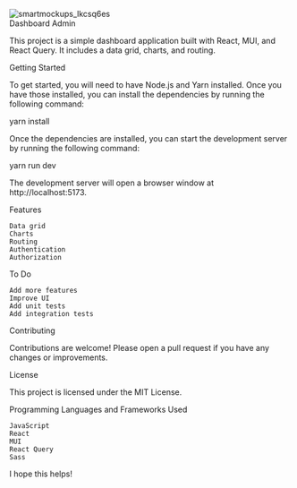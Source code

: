 
![smartmockups_lkcsq6es](https://github.com/virgilhawkins00/admin/assets/105638600/334ae6f8-c5d0-4cd6-b447-127acdf58ce8)
<br>
Dashboard Admin

This project is a simple dashboard application built with React, MUI, and React Query. It includes a data grid, charts, and routing.

Getting Started

To get started, you will need to have Node.js and Yarn installed. Once you have those installed, you can install the dependencies by running the following command:

yarn install

Once the dependencies are installed, you can start the development server by running the following command:

yarn run dev

The development server will open a browser window at http://localhost:5173.

Features

    Data grid
    Charts
    Routing
    Authentication
    Authorization

To Do

    Add more features
    Improve UI
    Add unit tests
    Add integration tests

Contributing

Contributions are welcome! Please open a pull request if you have any changes or improvements.

License

This project is licensed under the MIT License.

Programming Languages and Frameworks Used

    JavaScript
    React
    MUI
    React Query
    Sass

I hope this helps!
